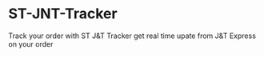 # ST-JNT-Tracker
Track your order with ST J&T Tracker get real time upate from J&T Express on your order

